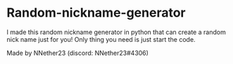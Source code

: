 # Random-nickname-generator
I made this random nickname generator in python that can create a random nick name just for you! Only thing you need is just start the code.


Made by NNether23 (discord: NNether23#4306)
